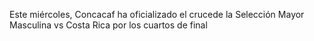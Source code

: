 Este miércoles, Concacaf ha oficializado el crucede la Selección Mayor Masculina vs Costa Rica por los cuartos de final